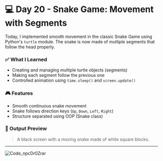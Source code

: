 # 💻 Day 20 - Snake Game: Movement with Segments

Today, I implemented smooth movement in the classic Snake Game using Python's `turtle` module. The snake is now made of multiple segments that follow the head properly.

### ✅ What I Learned

* Creating and managing multiple turtle objects (segments)
* Making each segment follow the previous one
* Controlled animation using `time.sleep()` and `screen.update()`

### 🎮 Features

* Smooth continuous snake movement
* Snake follows direction keys (`Up`, `Down`, `Left`, `Right`)
* Structure separated using OOP (Snake class)

### 🐍 Output Preview

> A black screen with a moving snake made of white square blocks.

---

![Code_npcDr0Zrar](https://github.com/user-attachments/assets/58c3b8b8-2665-4c64-bedb-de7344dc25ff)
